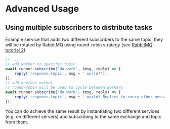 # Advanced Usage

## Using multiple subscribers to distribute tasks

Example service that adds two different subscribers to the same topic, they will be rotated by RabbitMQ using round-robin strategy (see [RabbitMQ tutorial 2](https://www.rabbitmq.com/tutorials/tutorial-two-javascript.html)):
```js
// ...
// add worker to specific topic
await runner.subscribe('do.work', (msg, reply) => {
    reply('response.topic', msg + ' world!');
});
// add another worker
// round-robin will be used to cycle between workers
await runner.subscribe('do.work', (msg, reply) => {
    reply('response.topic', msg + ' world! Replies to every other message.');
});
```

You can do achieve the same result by instantiating two different services (e.g. on different servers) and subscribing to the same exchange and topic from them.
